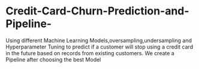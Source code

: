 # Credit-Card-Churn-Prediction-and-Pipeline-
Using different Machine Learning Models,oversampling,undersampling and Hyperparameter Tuning to predict if a customer will stop using a credit card in the future based on records from existing customers. We create a Pipeline after choosing the best Model
